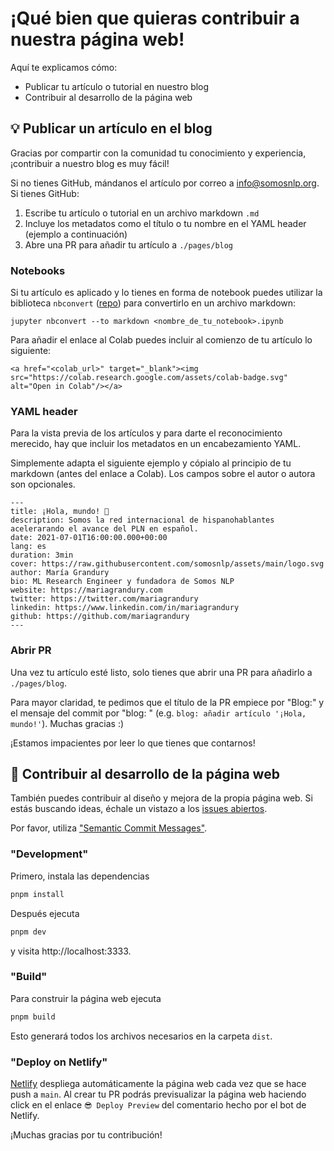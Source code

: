 # ¡Qué bien que quieras contribuir a nuestra página web!

Aquí te explicamos cómo:
- Publicar tu artículo o tutorial en nuestro blog
- Contribuir al desarrollo de la página web 

## 💡 Publicar un artículo en el blog

Gracias por compartir con la comunidad tu conocimiento y experiencia, ¡contribuir a nuestro blog es muy fácil!

Si no tienes GitHub, mándanos el artículo por correo a info@somosnlp.org. Si tienes GitHub:

1. Escribe tu artículo o tutorial en un archivo markdown `.md`
2. Incluye los metadatos como el título o tu nombre en el YAML header (ejemplo a continuación)
3. Abre una PR para añadir tu artículo a `./pages/blog`

### Notebooks

Si tu artículo es aplicado y lo tienes en forma de notebook puedes utilizar la biblioteca `nbconvert` ([repo](https://github.com/jupyter/nbconvert)) para convertirlo en un archivo markdown:
```
jupyter nbconvert --to markdown <nombre_de_tu_notebook>.ipynb 
```

Para añadir el enlace al Colab puedes incluir al comienzo de tu artículo lo siguiente:
```
<a href="<colab_url>" target="_blank"><img src="https://colab.research.google.com/assets/colab-badge.svg" alt="Open in Colab"/></a>
```

### YAML header

Para la vista previa de los artículos y para darte el reconocimiento merecido, hay que incluir los metadatos en un encabezamiento YAML.

Simplemente adapta el siguiente ejemplo y cópialo al principio de tu markdown (antes del enlace a Colab). Los campos sobre el autor o autora son opcionales.
```
---
title: ¡Hola, mundo! 🤗
description: Somos la red internacional de hispanohablantes acelerarando el avance del PLN en español.
date: 2021-07-01T16:00:00.000+00:00
lang: es
duration: 3min
cover: https://raw.githubusercontent.com/somosnlp/assets/main/logo.svg
author: María Grandury
bio: ML Research Engineer y fundadora de Somos NLP
website: https://mariagrandury.com
twitter: https://twitter.com/mariagrandury
linkedin: https://www.linkedin.com/in/mariagrandury
github: https://github.com/mariagrandury
---
```

### Abrir PR

Una vez tu artículo esté listo, solo tienes que abrir una PR para añadirlo a `./pages/blog`.

Para mayor claridad, te pedimos que el título de la PR empiece por "Blog:" y el mensaje del commit por "blog: " (e.g. `blog: añadir artículo '¡Hola, mundo!'`).
Muchas gracias :)

¡Estamos impacientes por leer lo que tienes que contarnos!


## 🚀 Contribuir al desarrollo de la página web

También puedes contribuir al diseño y mejora de la propia página web. Si estás buscando ideas, échale un vistazo a los [issues abiertos](https://github.com/somosnlp/somosnlp.org/issues).

Por favor, utiliza ["Semantic Commit Messages"](https://gist.github.com/joshbuchea/6f47e86d2510bce28f8e7f42ae84c716).

### "Development"

Primero, instala las dependencias
```bash
pnpm install
```

Después ejecuta
```bash
pnpm dev
```
y visita http://localhost:3333.

### "Build"

Para construir la página web ejecuta
```bash
pnpm build
```
Esto generará todos los archivos necesarios en la carpeta `dist`.


### "Deploy on Netlify"

[Netlify](https://app.netlify.com/start) despliega automáticamente la página web cada vez que se hace push a `main`.
Al crear tu PR podrás previsualizar la página web haciendo click en el enlace `😎 Deploy Preview` del comentario hecho por el bot de Netlify.

¡Muchas gracias por tu contribución!
